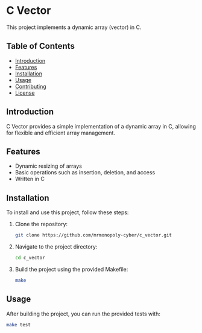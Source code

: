 # C Vector

This project implements a dynamic array (vector) in C.

## Table of Contents
- [Introduction](#introduction)
- [Features](#features)
- [Installation](#installation)
- [Usage](#usage)
- [Contributing](#contributing)
- [License](#license)

## Introduction
C Vector provides a simple implementation of a dynamic array in C, allowing for flexible and efficient array management.

## Features
- Dynamic resizing of arrays
- Basic operations such as insertion, deletion, and access
- Written in C

## Installation
To install and use this project, follow these steps:

1. Clone the repository:
    ```bash
    git clone https://github.com/mrmonopoly-cyber/c_vector.git
    ```
2. Navigate to the project directory:
    ```bash
    cd c_vector
    ```
3. Build the project using the provided Makefile:
    ```bash
    make
    ```

## Usage
After building the project, you can run the provided tests with:
```bash
make test

